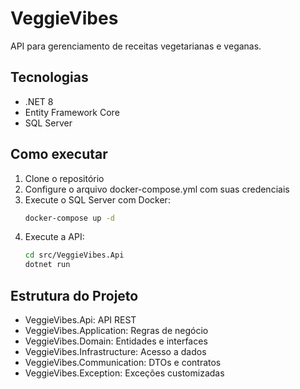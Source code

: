 # VeggieVibes

API para gerenciamento de receitas vegetarianas e veganas.

## Tecnologias

- .NET 8
- Entity Framework Core
- SQL Server

## Como executar

1. Clone o repositório
2. Configure o arquivo docker-compose.yml com suas credenciais
3. Execute o SQL Server com Docker:
   ```bash
   docker-compose up -d
   ```
4. Execute a API:
   ```bash
   cd src/VeggieVibes.Api
   dotnet run
   ```

## Estrutura do Projeto

- VeggieVibes.Api: API REST
- VeggieVibes.Application: Regras de negócio
- VeggieVibes.Domain: Entidades e interfaces
- VeggieVibes.Infrastructure: Acesso a dados
- VeggieVibes.Communication: DTOs e contratos
- VeggieVibes.Exception: Exceções customizadas
